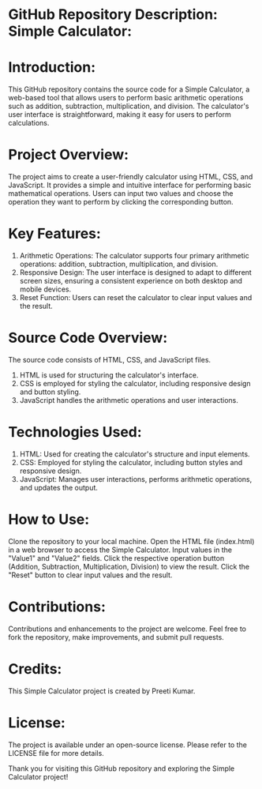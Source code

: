 # GitHub Repository Description: Simple Calculator:

# Introduction:
This GitHub repository contains the source code for a Simple Calculator, a web-based tool that allows users to perform basic arithmetic operations such as addition, subtraction, multiplication, and division. The calculator's user interface is straightforward, making it easy for users to perform calculations.

# Project Overview:
The project aims to create a user-friendly calculator using HTML, CSS, and JavaScript.
It provides a simple and intuitive interface for performing basic mathematical operations.
Users can input two values and choose the operation they want to perform by clicking the corresponding button.

# Key Features:
1. Arithmetic Operations: The calculator supports four primary arithmetic operations: addition, subtraction, multiplication, and division.
2. Responsive Design: The user interface is designed to adapt to different screen sizes, ensuring a consistent experience on both desktop and mobile devices.
3. Reset Function: Users can reset the calculator to clear input values and the result.

# Source Code Overview:
The source code consists of HTML, CSS, and JavaScript files.
1. HTML is used for structuring the calculator's interface.
2. CSS is employed for styling the calculator, including responsive design and button styling.
3. JavaScript handles the arithmetic operations and user interactions.

# Technologies Used:
1. HTML: Used for creating the calculator's structure and input elements.
2. CSS: Employed for styling the calculator, including button styles and responsive design.
3. JavaScript: Manages user interactions, performs arithmetic operations, and updates the output.

# How to Use:
Clone the repository to your local machine.
Open the HTML file (index.html) in a web browser to access the Simple Calculator.
Input values in the "Value1" and "Value2" fields.
Click the respective operation button (Addition, Subtraction, Multiplication, Division) to view the result.
Click the "Reset" button to clear input values and the result.

# Contributions:
Contributions and enhancements to the project are welcome. Feel free to fork the repository, make improvements, and submit pull requests.

# Credits:
This Simple Calculator project is created by Preeti Kumar.

# License:
The project is available under an open-source license. Please refer to the LICENSE file for more details.

Thank you for visiting this GitHub repository and exploring the Simple Calculator project!
